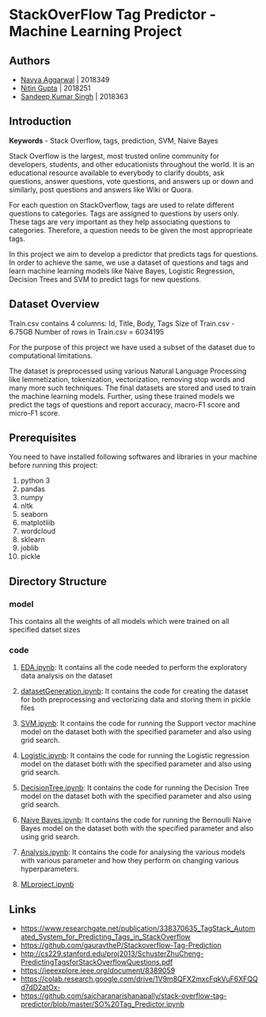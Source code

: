 # StackOverFlow Tag Predictor - Machine Learning Project

## Authors
- [Navya Aggarwal](https://github.com/iamnavya-agg) | 2018349
- [Nitin Gupta](https://github.com/nitin18251) | 2018251
- [Sandeep Kumar Singh](https://github.com/itissandeep98) | 2018363

## Introduction

**Keywords** - Stack Overflow, tags, prediction, SVM, Naive Bayes

Stack Overflow is the largest, most trusted online community for developers, students, and other educationists throughout the world. It is an educational resource available to everybody to clarify doubts, ask questions, answer questions, vote questions, and answers up or down and similarly, post questions and answers like Wiki or Quora.


For each question on StackOverflow, tags are used to relate different questions to categories. Tags are assigned to questions by users only. These tags are very important as they help associating questions to categories. Therefore, a question needs to be given the most approprieate tags.


In this project we aim to develop a predictor that predicts tags for questions. In order to achieve the same, we use a dataset of questions and tags and learn machine learning models like Naive Bayes, Logistic Regression, Decision Trees and SVM to predict tags for new questions.

## Dataset Overview

Train.csv contains 4 columns: Id, Title, Body, Tags
Size of Train.csv - 6.75GB
Number of rows in Train.csv = 6034195

For the purpose of this project we have used a subset of the dataset due to computational limitations.

The dataset is preprocessed using various Natural Language Processing like lemmetization, tokenization, vectorization, removing stop words and many more such techniques. The final datasets are stored and used to train the machine learning models. Further, using these trained models we predict the tags of questions and report accuracy, macro-F1 score and micro-F1 score.

## Prerequisites
You need to have installed following softwares and libraries in your machine before running this project:
1. python 3
2. pandas
3. numpy
4. nltk
5. seaborn
6. matplotliib
7. wordcloud
8. sklearn
9. joblib
10. pickle

## Directory Structure

### model
This contains all the weights of all models which were trained on all specified datset sizes

### code

1. [EDA.ipynb](code/EDA.ipynb): It contains all the code needed to perform the exploratory data analysis on the dataset

2. [datasetGeneration.ipynb](code/datasetGeneration.ipynb): It contains the code for creating the dataset for both preprocessing and vectorizing data and storing them in pickle files

3. [SVM.ipynb](code/SVM.ipynb): It contains the code for running the Support vector machine model on the dataset both with the specified parameter and also using grid search.

4. [Logistic.ipynb](code/Logistic.ipynb): It contains the code for running the Logistic regression model on the dataset both with the specified parameter and also using grid search.

5. [DecisionTree.ipynb](code/DecisionTree.ipynb): It contains the code for running the Decision Tree model on the dataset both with the specified parameter and also using grid search.

6. [Naive Bayes.ipynb](code/Naive%20Bayes.ipynb): It contains the code for running the Bernoulli Naive Bayes model on the dataset both with the specified parameter and also using grid search.

7. [Analysis.ipynb](code/Analysis.ipynb): It contains the code for analysing the various models with various parameter and how they perform on changing various hyperparameters.

8. [MLproject.ipynb](code/MLproject.ipynb)


## Links
- https://www.researchgate.net/publication/338370635_TagStack_Automated_System_for_Predicting_Tags_in_StackOverflow 
- https://github.com/gauravtheP/Stackoverflow-Tag-Prediction
- http://cs229.stanford.edu/proj2013/SchusterZhuCheng-PredictingTagsforStackOverflowQuestions.pdf
- https://ieeexplore.ieee.org/document/8389059
- https://colab.research.google.com/drive/1V9m8QFX2mxcFqkVuF6XFQQd7dD2atOx-
- https://github.com/saicharanarishanapally/stack-overflow-tag-predictor/blob/master/SO%20Tag_Predictor.ipynb
